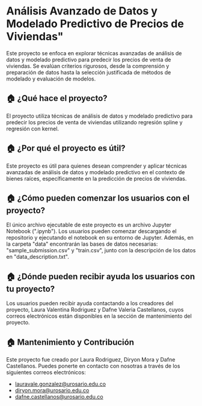 # Análisis Avanzado de Datos y Modelado Predictivo de Precios de Viviendas"

Este proyecto se enfoca en explorar técnicas avanzadas de análisis de datos y modelado predictivo para predecir los precios de venta de viviendas. Se evalúan criterios rigurosos, desde la comprensión y preparación de datos hasta la selección justificada de métodos de modelado y evaluación de modelos.

## 🏠 **¿Qué hace el proyecto?**
El proyecto utiliza técnicas de análisis de datos y modelado predictivo para predecir los precios de venta de viviendas utilizando regresión spline y regresión con kernel.

## 🏠 **¿Por qué el proyecto es útil?**
Este proyecto es útil para quienes desean comprender y aplicar técnicas avanzadas de análisis de datos y modelado predictivo en el contexto de bienes raíces, específicamente en la predicción de precios de viviendas.

## 🏠 **¿Cómo pueden comenzar los usuarios con el proyecto?**
El único archivo ejecutable de este proyecto es un archivo Jupyter Notebook (".ipynb"). Los usuarios pueden comenzar descargando el repositorio y ejecutando el notebook en su entorno de Jupyter. Además, en la carpeta "data" encontrarán las bases de datos necesarias: "sample_submission.csv" y "train.csv", junto con la descripción de los datos en "data_description.txt".

## 🏠 **¿Dónde pueden recibir ayuda los usuarios con tu proyecto?**
Los usuarios pueden recibir ayuda contactando a los creadores del proyecto, Laura Valentina Rodriguez y Dafne Valeria Castellanos, cuyos correos electrónicos están disponibles en la sección de mantenimiento del proyecto.

## 🏠 **Mantenimiento y Contribución**
Este proyecto fue creado por Laura Rodriguez, Diryon Mora y Dafne Castellanos. Puedes ponerte en contacto con nosotras a través de los siguientes correos electrónicos:

- lauravale.gonzalez@urosario.edu.co
- diryon.mora@urosario.edu.co
- dafne.castellanos@urosario.edu.co

